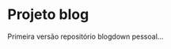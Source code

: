 # Projeto blog

<!-- badges: start -->

<!-- badges: end -->

Primeira versão repositório blogdown pessoal...
